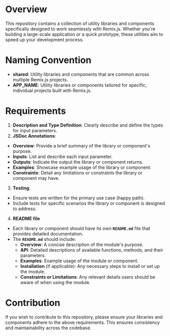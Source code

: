 # Overview
This repository contains a collection of utility libraries and components specifically designed to work seamlessly with Remix.js. Whether you're building a large-scale application or a quick prototype, these utilities aim to speed up your development process.

# Naming Convention
- **shared**: Utility libraries and components that are common across multiple Remix.js projects.
- **APP_NAME**: Utility libraries or components tailored for specific, individual projects built with Remix.js.

# Requirements
1. **Description and Type Definition**: Clearly describe and define the types for input parameters.
2. **JSDoc Annotations**:
  - **Overview**: Provide a brief summary of the library or component's purpose.
  - **Inputs**: List and describe each input parameter.
  - **Outputs**: Indicate the output the library or component returns.
  - **Examples**: Showcase example usage of the library or component.
  - **Constraints**: Detail any limitations or constraints the library or component may have.
3. **Testing**:
  - Ensure tests are written for the primary use case (happy path).
  - Include tests for specific scenarios the library or component is designed to address.
4. **README file**
- Each library or component should have its own **`README.md`** file that provides detailed documentation.
- The **`README.md`** should include:
  - **Overview**: A concise description of the module's purpose.
  - **API**: Detailed descriptions of available functions, methods, and their parameters.
  - **Examples**: Example usage of the module or component.
  - **Installation** (if applicable): Any necessary steps to install or set up the module.
  - **Constraints or Limitations**: Any relevant details users should be aware of when using the module.

# Contribution
If you wish to contribute to this repository, please ensure your libraries and components adhere to the above requirements. This ensures consistency and maintainability across the codebase.
